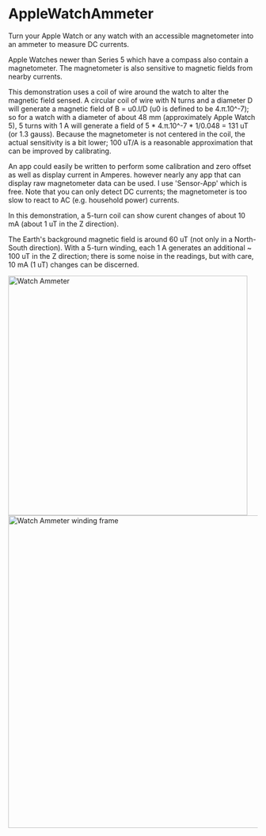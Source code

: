# AppleWatchAmmeter
Turn your Apple Watch or any watch with an accessible magnetometer into an ammeter to measure DC currents.

Apple Watches newer than Series 5 which have a compass also contain a magnetometer. The magnetometer is also sensitive to magnetic fields from nearby currents.

This demonstration uses a coil of wire around the watch to alter the magnetic field sensed. A circular coil of wire with N turns and a diameter D will generate a magnetic field of B = u0.I/D (u0 is defined to be 4.π.10^-7); so for a watch with a diameter of about 48 mm (approximately Apple Watch 5), 5 turns with 1 A will generate a field of 5 * 4.π.10^-7 * 1/0.048 = 131 uT (or 1.3 gauss). Because the magnetometer is not centered in the coil, the actual sensitivity is a bit lower; 100 uT/A is a reasonable approximation that can be improved by calibrating.

An app could easily be written to perform some calibration and zero offset as well as display current in Amperes. however nearly any app that can display raw magnetometer data can be used. I use 'Sensor-App' which is free. Note that you can only detect DC currents; the magnetometer is too slow to react to AC (e.g. household power) currents.

In this demonstration, a 5-turn coil can show curent changes of about 10 mA (about 1 uT in the Z direction).

The Earth's background magnetic field is around 60 uT (not only in a North-South direction). With a 5-turn winding, each 1 A generates an additional ~ 100 uT in the Z direction; there is some noise in the readings, but with care, 10 mA (1 uT) changes can be discerned.

<img width="483" alt="Watch Ammeter" src="https://github.com/user-attachments/assets/7a0e5de4-8679-49e0-82f7-6bd6a99a204e">

<img width="630" alt="Watch Ammeter winding frame" src="https://github.com/user-attachments/assets/0a09424d-a807-4526-8fa3-dc72502a79d3">

